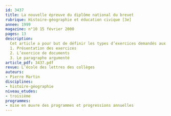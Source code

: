 ```yaml
---
id: 3437
title: La nouvelle épreuve du diplôme national du brevet
rubrique: Histoire-géographie et éducation civique [3e]
annee: 1999
magazine: n°10 15 février 2000
pages: 13
description: 
  Cet article a pour but de définir les types d’exercices demandés aux élèves et de montrer la cohérence de l’épreuve à travers des exemples concrets…
  1. Présentation des exercices
  2. L’exercice de documents
  3. Le paragraphe argumenté
article_pdf: 3437.pdf
revue: L’école des lettres des collèges
auteurs:
- Pierre Martin
disciplines:
- histoire-géographie
niveau_etudes:
- troisième
programmes:
- mise en œuvre des programmes et progressions annuelles
---
```

